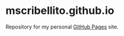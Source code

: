 # mscribellito.github.io

Repository for my personal [GitHub Pages](https://docs.github.com/en/github/working-with-github-pages/about-github-pages) site.
